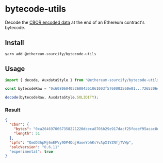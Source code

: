 # bytecode-utils

Decode the [CBOR encoded data](https://docs.soliditylang.org/en/latest/metadata.html#encoding-of-the-metadata-hash-in-the-bytecode) at the end of an Ethereum contract's bytecode.

## Install

```
yarn add @ethereum-sourcify/bytecode-utils
```

## Usage

```ts
import { decode, AuxdataStyle } from "@ethereum-sourcify/bytecode-utils";

const bytecodeRaw = "0x60806040526004361061003f5760003560e01...7265206c656e677468a2646970667358221220dceca8706b29e917dacf25fceef95acac8d90d765ac926663ce4096195952b6164736f6c634300060b0033"

decode(bytecodeRaw, AuxdataStyle.SOLIDITY);
```

### Result

```json
{
  "cbor": {
    "bytes": "0xa2646970667358221220dceca8706b29e917dacf25fceef95acac8d90d765ac926663ce4096195952b6164736f6c634300060b",
    "length": 51
  },
  "ipfs": "QmdD3hpMj6mEFVy9DP4QqjHaoeYbhKsYvApX1YZNfjTVWp",
  "solcVersion": "0.6.11"
  "experimental": true
}
```
